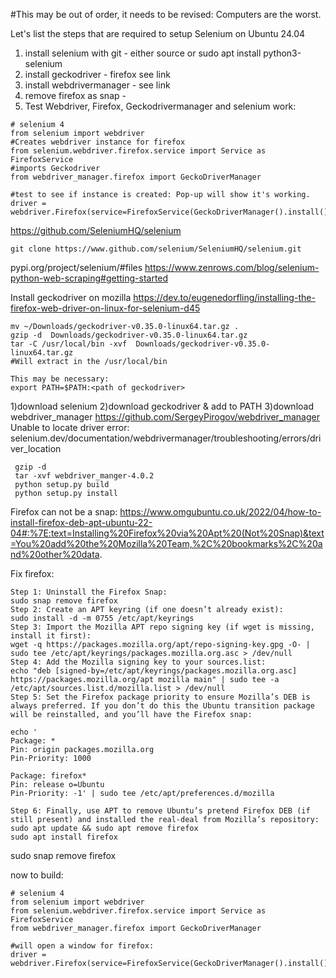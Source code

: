 #This may be out of order, it needs to be revised:
Computers are the worst. 

Let's list the steps that are required to setup Selenium on Ubuntu 24.04
1) install selenium with git - either source or sudo apt install python3-selenium
2) install geckodriver - firefox see link
3) install webdrivermanager - see link
4) remove firefox as snap -
6) Test Webdriver, Firefox, Geckodrivermanager and selenium work:


```
# selenium 4
from selenium import webdriver
#Creates webdriver instance for firefox
from selenium.webdriver.firefox.service import Service as FirefoxService
#imports Geckodriver
from webdriver_manager.firefox import GeckoDriverManager

#test to see if instance is created: Pop-up will show it's working.
driver = webdriver.Firefox(service=FirefoxService(GeckoDriverManager().install()))
```


https://github.com/SeleniumHQ/selenium
```
git clone https://www.github.com/selenium/SeleniumHQ/selenium.git
```
pypi.org/project/selenium/#files
https://www.zenrows.com/blog/selenium-python-web-scraping#getting-started

Install geckodriver on mozilla
https://dev.to/eugenedorfling/installing-the-firefox-web-driver-on-linux-for-selenium-d45

```
mv ~/Downloads/geckodriver-v0.35.0-linux64.tar.gz .
gzip -d  Downloads/geckodriver-v0.35.0-linux64.tar.gz
tar -C /usr/local/bin -xvf  Downloads/geckodriver-v0.35.0-linux64.tar.gz
#Will extract in the /usr/local/bin
```

```
This may be necessary:
export PATH=$PATH:<path of geckodriver>
```


1)download selenium
2)download geckodriver & add to PATH
3)download webdriver_manager https://github.com/SergeyPirogov/webdriver_manager
	 Unable to locate driver error:
	 selenium.dev/documentation/webdrivermanager/troubleshooting/errors/driver_location
	 
	 gzip -d 
	 tar -xvf webdriver_manger-4.0.2
	 python setup.py build
	 python setup.py install

Firefox can not be a snap: https://www.omgubuntu.co.uk/2022/04/how-to-install-firefox-deb-apt-ubuntu-22-04#:%7E:text=Installing%20Firefox%20via%20Apt%20(Not%20Snap)&text=You%20add%20the%20Mozilla%20Team,%2C%20bookmarks%2C%20and%20other%20data.

Fix firefox:
```
Step 1: Uninstall the Firefox Snap:
sudo snap remove firefox
Step 2: Create an APT keyring (if one doesn’t already exist):
sudo install -d -m 0755 /etc/apt/keyrings
Step 3: Import the Mozilla APT repo signing key (if wget is missing, install it first):
wget -q https://packages.mozilla.org/apt/repo-signing-key.gpg -O- | sudo tee /etc/apt/keyrings/packages.mozilla.org.asc > /dev/null
Step 4: Add the Mozilla signing key to your sources.list:
echo "deb [signed-by=/etc/apt/keyrings/packages.mozilla.org.asc] https://packages.mozilla.org/apt mozilla main" | sudo tee -a /etc/apt/sources.list.d/mozilla.list > /dev/null
Step 5: Set the Firefox package priority to ensure Mozilla’s DEB is always preferred. If you don’t do this the Ubuntu transition package will be reinstalled, and you’ll have the Firefox snap:

echo '
Package: *
Pin: origin packages.mozilla.org
Pin-Priority: 1000

Package: firefox*
Pin: release o=Ubuntu
Pin-Priority: -1' | sudo tee /etc/apt/preferences.d/mozilla

Step 6: Finally, use APT to remove Ubuntu’s pretend Firefox DEB (if still present) and installed the real-deal from Mozilla’s repository:
sudo apt update && sudo apt remove firefox
sudo apt install firefox
```
sudo snap remove firefox



now to build:
```
# selenium 4
from selenium import webdriver
from selenium.webdriver.firefox.service import Service as FirefoxService
from webdriver_manager.firefox import GeckoDriverManager

#will open a window for firefox: 
driver = webdriver.Firefox(service=FirefoxService(GeckoDriverManager().install()))

```
